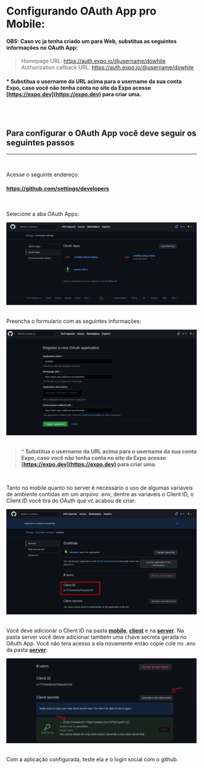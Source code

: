 # **Configurando OAuth App pro Mobile:**

#### OBS: Caso vc ja tenha criado um para Web, substitua as seguintes informações no OAuth App:

> Homepage URL: https://auth.expo.io/@username/dowhile <br/>
> Authorization callback URL: https://auth.expo.io/@username/dowhile

#### \* **Substitua o username da URL acima para o username da sua conta Expo, caso você não tenha conta no site da Expo acesse [https://expo.dev](https://expo.dev) para criar uma.**

<br/>
<br/>

## Para configurar o OAuth App você deve seguir os seguintes passos

---

<br/>

Acesse o seguinte endereço:

#### **https://github.com/settings/developers**

<br/>

Selecione a aba OAuth Apps:

<img src="../.github/oauth01.png" alt="OAuth App Page"/>
<br/>
<br/>

Preencha o formulario com as seguintes informações:

<img src="../.github/oauth03.png" alt="OAuth App Page"/>
<br/>
<br/>

> \* **Substitua o username da URL acima para o username da sua conta Expo, caso você não tenha conta no site da Expo acesse [https://expo.dev](https://expo.dev) para criar uma.**

<br/>

Tanto no mobile quanto no server é necessário o uso de algumas variaveis de ambiente contidas em um arquivo .env, dentre as variaveis o Client ID, o Client ID você tira do OAuth que vc acabou de criar:

<img src="../.github/oauth04.png" alt="OAuth App Page"/>
<br/>
<br/>

Você deve adicionar o Client ID na pasta **[mobile]('../web/.env.example.txt')**, **[client]('../web/.env.local.example.txt')** e na **[server]('../server/.env.example.txt')**. Na pasta server você deve adicionar tambem uma chave secreta gerada no OAuth App. Você não tera acesso a ela novamente então copie cole no .env da pasta **[server]('../server/.env.example.txt')**:

<img src="../.github/oauth05.png" alt="OAuth App Page"/>
<br/>
<br/>

Com a aplicação configurada, teste ela e o login social com o github.
